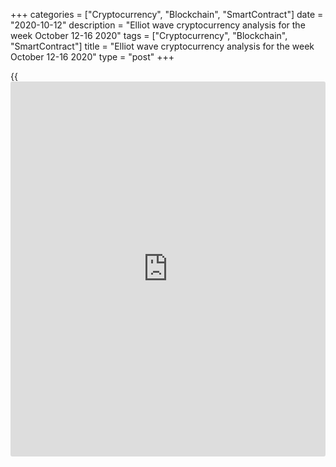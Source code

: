 +++
categories = ["Cryptocurrency", "Blockchain", "SmartContract"]
date = "2020-10-12"
description = "Elliot wave cryptocurrency analysis for the week October 12-16 2020"
tags = ["Cryptocurrency", "Blockchain", "SmartContract"]
title = "Elliot wave cryptocurrency analysis for the week October 12-16 2020"
type = "post"
+++

{{<iframe id="large-banner" src="https://www.bounty.group/#slide=16.0" width="100%" height="600" scrolling="no" style="border: 0px solid rgb(216, 221, 230); border-radius: 3px;">}}

2020-10-12

2020-10-12

Medium-term forecast for five cryptocurrencies as of 12.10.2020Roman
Onegin

I welcome my readers!

I have prepared a medium-term cryptocurrency forecast based on Elliott
wave analysis of Bitcoin, Ethereum, Litecoin, EOS, and Ripple. I offer
trading signals for each cryptocurrency pair.

All the major cryptocurrencies should finish rising in the first days of
the treading week. Next, the cryptocurrency market should turn down and
start declining.

The article covers the following subjects:

##  **Elliott wave Bitcoin analysis**

In the [daily](https://www.fintecher.org/2020/03/03/forex-trading-daily-strategy/) BTCUSD price chart, there is developing the corrective wave
4 as a double zigzag [W]-[X]-[Y]. The first leg of the double
combination, sub-wave [W], has completed. There is now unfolding the
linking wave [X] as a double zigzag (W)-(X)-(Y) of a smaller degree.
There is now forming the (Y) wave, it is composed of the sub-waves
A-B-C. The price should be declining in the B correction towards a level
of 9160, where the B wave will be 38.2% Fibonacci ratio of the A
impulse. Next, the market should be rising in the C impulse and break
through the previous high, which could be made by the linking wave [x],
as it is outlined in the chart. Let us see the structure of the (Y) wave
in the H8 timeframe.

The impulse wave A has completed. There is now forming the corrective
wave B as a double zigzag [W]-[X]-[Y]. When the sub-wave [W] finished,
the bullish linking wave [X] started forming; it is made of the sub-
waves (W)-(X)-(Y). There is now should be developing the final impulse
wave с of (Y), it should finish at a level of around 11760. Next, the
market could turn down and start declining in wave [Y], as it is
outlined in the chart.

### Trading plan for [BTCUSD][1] for the week:

Sell 11760.00, TP 9825.00

* * *

##  **Elliott wave Ethereum analysis**

The Ethereum continues forming the upward linking wave [X] that is a
triple zigzag. The first three legs of this triple zigzag have
completed. The market is now declining in the second linking wave (X). I
drew a channel across the tops of (W), (X), and (Y). Wave (X) should end
at a level of 157.00, as it is outlined in the chart. This level is at
the support level of the channel. Let us see the structure of the
zigzag-shaped wave (X) in the H8 timeframe.

The bear impulse wave A has finished in the simple descending zigzag
A-B-C. There is now forming the corrective wave B as a double zigzag
[W]-[X]-[Y]. The price should be rising in the (c) impulse towards the
level of 393.00, which is the previous high. Next, the market could turn
down and start declining towards a level of 157.00.

### Trading plan **[ETHUSD][2] **for the week:

Sell 393.00, TP 307.00

* * *

##  **Elliott wave Litecoin analysis**

The LTCUSD market continues forming the down corrective wave B that is
composed of the triple combination of zigzags. The [daily](https://www.fintecher.org/2020/03/03/forex-trading-daily-strategy/) chart displays
the final wave [Z] developing as a simple zigzag (A)-(B)-(C). There have
completed the (A) impulse and the (B) correction, and the impulse wave
(C) is still forming. Let us see its structure in a shorter timeframe.

The bear impulse wave (C) is composed of five sub-waves 1-2-3-4-5. The
first three legs have ended, and the bullish correction 4 is still
forming. It is a simple zigzag, and the market is currently forming the
final impulse [c] of 4, which should end at a level of 52.40. Next, the
market could turn down and start declining in wave 5 towards a level of
25.00, which is the low made by impulse wave (A).

### Trading plan for **[LTCUSD][3]**  for the week:

Sell 52.40, TP 41.50

* * *

##  **Elliott wave EOS analysis**

Like in the previous trading week, the market is forming the corrective
wave B as a triple zigzag [W]-[X]-[Y]-[X]-[Z]. The first four legs
should have completed, and the final leg, wave [Z], is yet unfolding.
Wave [Z] is forming as a simple zigzag composed of three sub-waves
(A)-(B)-(C). The entire B correction must end at a level close to the
previous low made by wave [Y], level 1.40. Let us see the structure of
the [Z] wave in the eight-hour timeframe.

There is now forming the corrective wave (B) in the zigzag [Z]. This
correction is also a zigzag A-B-C. The sub-waves A and B have completed,
and there is now forming the impulse wave C, namely, its final leg [5].
The market should be rising in wave [5] towards a level of 2.96, next,
the market could start declining in the impulse wave (C) towards the
previous low, level 1.40.

### Trading plan for **[EOSUSD][4]**  for the week

Sell 2.96, TP 2.40

* * *

##  **Elliott wave Ripple analysis**

The XRPUSD market continues forming the triple zigzag
[W]-[X]-[Y]-[X]-[Z]. There is now forming the bear zigzag-shaped wave
[Z] composed of the sub-waves (A)-(B)-(C). The impulse wave (A) looks
complete, and the bullish correction (B) is about to finish soon. Let us
see the most recent chart section in the eight-hour timeframe.

When the five-wave impulse (A) finished, the market has started forming
the corrective wave (B) as a standard zigzag A-B-C. The corrective wave
should soon complete at a level of around 0.266. Next, the price could
start declining in the (C) wave to a level below the previous low, made
by wave (A). The market should be moving down to a level of 0.110, as is
outlined in the chart.

### Trading plan for **[XRPUSD][5]** for the week:

Sell 0.266, TP 0.217

* * *

P.S. Did you like my article? Share it in social networks: it will be
the best “thank you" :)

Ask me questions and comment below. I’ll be glad to answer your
questions and give necessary explanations.

 **Useful links:**

  * I recommend trying to trade with a reliable broker [here][6]. The system allows you to trade by yourself or copy successful traders from all across the globe.
  * Use my promo-code BLOG for getting deposit bonus 50% on LiteForex platform. Just enter this code in the appropriate field while [depositing][7] your trading account.
  * Telegram chat for traders: <t.me/liteforexengchat>. We are sharing the signals and trading experience
  * Telegram channel with high-quality analytics, Forex reviews, training articles, and other useful things for traders <t.me/liteforex>

## Price chart of BTCUSD in real time mode

The content of this article reflects the author’s opinion and does not
necessarily reflect the official position of LiteForex. The material
published on this page is provided for informational purposes only and
should not be considered as the provision of investment advice for the
purposes of Directive 2004/39/EC.

Rate this article:

{{value}}

( {{count}} {{title}} )

   1. my.liteforex.com/trading/chart?symbol=BTCUSD
   2. my.liteforex.com/trading/chart?symbol=ETHUSD
   3. my.liteforex.com/trading/chart?symbol=LTCUSD&returnUrl=true
   4. my.liteforex.com/trading/chart?symbol=EOSUSD&returnUrl=true
   5. my.liteforex.com/trading/chart?symbol=XRPUSD
   6. my.liteforex.com/?category=analysts-opinions&slug=medium-term-forecast-for-five-cryptocurrencies-as-of-12102020&openPopup=%2Fregistration%2Fpopup&utm_source=blog&utm_medium=article&utm_campaign=bonus
   7. my.liteforex.com/deposit/?category=analysts-opinions&slug=medium-term-forecast-for-five-cryptocurrencies-as-of-12102020&promo_code=BLOG&utm_source=blog&utm_medium=article&utm_campaign=bonus